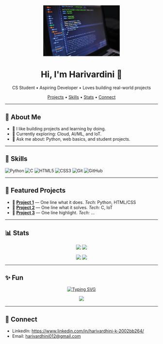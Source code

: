 <!-- PROFILE HEADER -->
<p align="center">
  <img src="https://raw.githubusercontent.com/Harivardini05/Harivardini05/main/banner.jpg" alt="Harivardini Banner" width="50%"/>
</p>

<h1 align="center">Hi, I'm Harivardini 👋</h1>
<p align="center">
  CS Student • Aspiring Developer • Loves building real-world projects
</p>

<!-- QUICK LINKS -->
<p align="center">
  <a href="https://github.com/Harivardini05?tab=repositories">Projects</a> •
  <a href="#-skills">Skills</a> •
  <a href="#-stats">Stats</a> •
  <a href="#-connect">Connect</a>
</p>

---

## 🚀 About Me
- 🔭 I like building projects and learning by doing.
- 🌱 Currently exploring: Cloud, AI/ML, and IoT.
- 💬 Ask me about: Python, web basics, and student projects.

---

## 🧰 Skills
![Python](https://img.shields.io/badge/Python-3776AB?style=for-the-badge&logo=python&logoColor=white)
![C](https://img.shields.io/badge/C-A8B9CC?style=for-the-badge&logo=c&logoColor=black)
![HTML5](https://img.shields.io/badge/HTML5-E34F26?style=for-the-badge&logo=html5&logoColor=white)
![CSS3](https://img.shields.io/badge/CSS3-1572B6?style=for-the-badge&logo=css3&logoColor=white)
![Git](https://img.shields.io/badge/Git-F05032?style=for-the-badge&logo=git&logoColor=white)
![GitHub](https://img.shields.io/badge/GitHub-181717?style=for-the-badge&logo=github&logoColor=white)

---

## 📌 Featured Projects
- 🔹 **[Project 1](https://github.com/Harivardini05/REPO1)** — One line what it does. *Tech:* Python, HTML/CSS  
- 🔹 **[Project 2](https://github.com/Harivardini05/REPO2)** — One line what it solves. *Tech:* C, IoT  
- 🔹 **[Project 3](https://github.com/Harivardini05/REPO3)** — One line highlight. *Tech:* …

---

## 📊 Stats
<p align="center">
  <img width="48%" src="https://github-readme-stats.vercel.app/api?username=Harivardini05&show_icons=true&include_all_commits=true&count_private=true&rank_icon=github&theme=radical" />
  <img width="48%" src="https://github-readme-stats.vercel.app/api/top-langs/?username=Harivardini05&layout=compact&langs_count=8&theme=radical" />
</p>

<p align="center">
  <img width="48%" src="https://github-readme-streak-stats.herokuapp.com/?user=Harivardini05&theme=radical" />
  <img width="48%" src="https://github-readme-activity-graph.vercel.app/graph?username=Harivardini05&theme=rogue" />
</p>

---

## ✨ Fun
<p align="center">
  <a href="https://git.io/typing-svg">
    <img src="https://readme-typing-svg.demolab.com?font=Fira+Code&pause=900&center=true&vCenter=true&random=false&width=440&lines=Welcome+to+my+GitHub!;I+love+building+useful+projects;Always+learning+and+sharing" alt="Typing SVG" />
  </a>
</p>

<p align="center">
  <img src="https://profile-counter.glitch.me/Harivardini05/count.svg" />
</p>

---

## 🤝 Connect
- LinkedIn: https://www.linkedin.com/in/harivardhini-k-2002bb264/
- Email: harivardhini012@gmail.com
